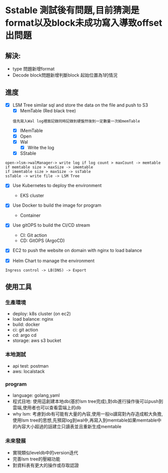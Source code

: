 # Sstable 測試後有問題,目前猜測是format以及block未成功寫入導致offset出問題
## 解決:
  - type 問題新增format
  - Decode block問題新增判斷block 起始位置為1的情況
## 進度
- [x] LSM Tree similar sql and store the data on the file and push to S3
  - [x] MemTable (Red black tree)
  ```text
  值先寫入Wal log裡面記錄同時記錄到硬盤然後到一定數量一次給memTable
  ```
  - [x] IMemTable
  - [x] Open
  - [x] Wal
    - [x] Write the log 
  - [x] SStable

```text
open->lsm->walManager-> write log if log count > maxCount -> memtable
if memtable size > maxSize -> imemtable
if imemtable size > maxSize -> ssTable
ssTable -> write file -> LSM Tree
```
  
- [x] Use Kubernetes to deploy the environment 
  - EKS cluster
  
- [x] Use Docker to build the image for program
  - Container 

- [x] Use gitOPS to build the CI/CD stream
  - CI: Git action
  - CD: GitOPS (ArgoCD)

- [x] EC2 to push the website on domain with nginx to load balance

- [x] Helm Chart to manage the environment 

```
Ingress control -> LB(DNS) -> Export
```

## 使用工具

### 生產環境
- deploy: k8s cluster (on ec2)
- load balance: nginx
- build: docker
- ci: git action
- cd: argo cd
- storage: aws s3 bucket

### 本地測試
- api test: postman
- aws: localstack

### program
- language: golang,yaml
- 程式目地: 使用這創建本地db(基於lsm tree完成),對db進行操作後可以push到雲端,使用者也可以查看雲端上的db
- why lsm: 考慮到db有可能有大量的內容,使用一般io讀寫對內存造成較大負擔,使用lsm tree的思想,先預寫log到wal中,再寫入到memtable如果memtable中的內容大小超過的話建立只讀表並且重新生成memtable

### 未來發展
- 實現類似leveldb中的version迭代
- 完善lsm tree的壓縮功能
- 對資料表有更大的操作或存取認證
